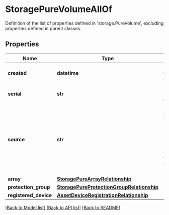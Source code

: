 # StoragePureVolumeAllOf

Definition of the list of properties defined in 'storage.PureVolume', excluding properties defined in parent classes.
## Properties
Name | Type | Description | Notes
------------ | ------------- | ------------- | -------------
**created** | **datetime** | Creation time of the volume. | [optional] [readonly] 
**serial** | **str** | Serial number of the volume. | [optional] [readonly] 
**source** | **str** | Source from which the volume is created. Applicable only if the volume is cloned from other volume or snapshot. | [optional] [readonly] 
**array** | [**StoragePureArrayRelationship**](StoragePureArrayRelationship.md) |  | [optional] 
**protection_group** | [**StoragePureProtectionGroupRelationship**](StoragePureProtectionGroupRelationship.md) |  | [optional] 
**registered_device** | [**AssetDeviceRegistrationRelationship**](AssetDeviceRegistrationRelationship.md) |  | [optional] 

[[Back to Model list]](../README.md#documentation-for-models) [[Back to API list]](../README.md#documentation-for-api-endpoints) [[Back to README]](../README.md)


